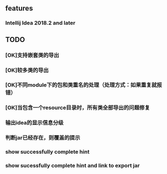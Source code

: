 ## features
### Intellij Idea 2018.2 and later
## TODO 
### [OK]支持嵌套类的导出
### [OK]较多类的导出
### [OK]不同module下的包和类重名的处理（处理方式：如果重复就报错）
### [OK]当包含一个resource目录时，所有类全部导出的问题修复
### 输出idea的显示信息分级
### 判断jar已经存在，则覆盖的提示
### show successfully complete hint
### show sucessfully complete hint and link to export jar